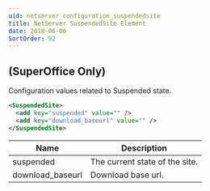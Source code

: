 ```yaml
---
uid: netserver_configuration_suspendedsite
title: NetServer SuspendedSite Element
date: 2018-06-06
SortOrder: 92
---
```

## (SuperOffice Only)

Configuration values related to Suspended state.

```xml
<SuspendedSite>
  <add key="suspended" value="" />
  <add key="download_baseurl" value="" />
</SuspendedSite>
```

|Name|Description|
|------------|----|
|suspended|The current state of the site.|
|download_baseurl|Download base url.|
